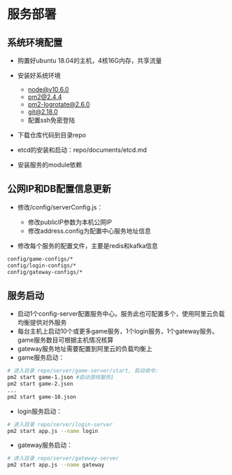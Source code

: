 服务部署
================

## 系统环境配置
- 购置好ubuntu 18.04的主机，4核16G内存，共享流量
- 安装好系统环境
    - node@v10.6.0
    - pm2@2.4.4
    - pm2-logrotate@2.6.0
    - git@2.18.0
    - 配置ssh免密登陆
    
- 下载仓库代码到目录repo
- etcd的安装和启动：repo/documents/etcd.md
- 安装服务的module依赖

## 公网IP和DB配置信息更新
- 修改/config/serverConfig.js：
    - 修改publicIP参数为本机公网IP
    - 修改address.config为配置中心服务地址信息
    
- 修改每个服务的配置文件，主要是redis和kafka信息
```bash
config/game-configs/*
config/login-configs/*
config/gateway-configs/*
```

## 服务启动
- 启动1个config-server配置服务中心。服务此也可配置多个，使用阿里云负载均衡提供对外服务
- 每台主机上启动10个或更多game服务，1个login服务，1个gateway服务。game服务数目可根据主机情况核算
- gateway服务地址需要配置到阿里云的负载均衡上
- game服务启动：
```bash
# 进入目录 repo/server/game-server/start, 启动命令:
pm2 start game-1.json #启动游戏服务1
pm2 start game-2.json
...
pm2 start game-10.json
```

- login服务启动：
```bash
# 进入目录 repo/server/login-server
pm2 start app.js --name login
```

- gateway服务启动：
```bash
# 进入目录 repo/server/gateway-server
pm2 start app.js --name gateway
```
